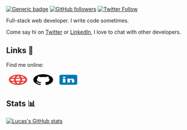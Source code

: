 [![Generic badge](https://img.shields.io/badge/Status-Looking%20for%20Work-blue.svg?style=for-the-badge&labelColor=000)](https://shields.io/)
[![GitHub followers](https://img.shields.io/github/followers/lucasdoell?logo=github&style=for-the-badge&labelColor=000)](https://github.com/lucasdoell)
[![Twitter Follow](https://img.shields.io/twitter/follow/lucasdoell?logo=twitter&style=for-the-badge&labelColor=000&color=blue)](https://twitter.com/lucasdoell)

Full-stack web developer. I write code sometimes.

Come say hi on [Twitter](https://twitter.com/lucasdoell) or [LinkedIn](https://linkedin.com/in/lucasdoell), I love to chat with other developers.

## Links 🔗

Find me online:

<a href="http://lucasdoell.me"><img height="36" width="64" src="https://raw.githubusercontent.com/lucasdoell/lucasdoell/main/assets/http.svg"></a>
<a href="https://github.com/lucasdoell"><img height="36" width="64" src="https://raw.githubusercontent.com/lucasdoell/lucasdoell/main/assets/github.svg"></a>
<a href="https://linkedin.com/in/lucasdoell"><img height="36" width="64" src="https://raw.githubusercontent.com/lucasdoell/lucasdoell/main/assets/icons8-linkedin.svg"></a>

## Stats 📊

[![Lucas's GitHub stats](https://github-readme-stats.vercel.app/api/top-langs/?username=lucasdoell&layout=compact&theme=dark)](https://github.com/anuraghazra/github-readme-stats)
